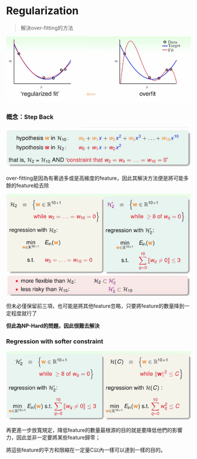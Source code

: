 # Regularization

> 解決over-fitting的方法

![](/assets/ij8fw9ef9ewjfwemport.png)

### 概念：**Step Back**

![](/assets/ijf098h8wehfiwqojfmport.png)

over-fitting是因為有著過多或是高維度的feature，因此其解決方法便是將可能多餘的feature給去除

![](/assets/imdijaojd9832hf92h39fh32fpofdsport.png)

但未必僅保留前三項，也可能是將其他feature忽略，只要將feature的數量降到一定程度就行了

**但此為NP-Hard的問題，因此很難去解決**

### Regression with softer constraint

![](/assets/impjfoewjf28f9324jf43iofjewoif98320ort.png)

再更進一步放寬規定，降低feature的數量最根源的目的就是要降低他們的影響力，因此並非一定要將某些feature歸零；

將這些feature的平方和限縮在一定量C以內一樣可以達到一樣的目的。

